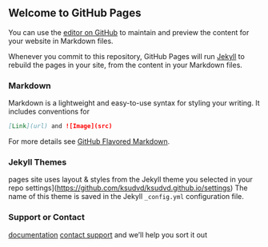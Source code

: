 ## Welcome to GitHub Pages

You can use the [editor on GitHub](https://github.com/ksudvd/ksudvd.github.io/edit/main/README.md) to maintain and preview the content for your website in Markdown files.

Whenever you commit to this repository, GitHub Pages will run [Jekyll](https://jekyllrb.com/) to rebuild the pages in your site, from the content in your Markdown files.

### Markdown

Markdown is a lightweight and easy-to-use syntax for styling your writing. It includes conventions for

```markdown
[Link](url) and ![Image](src)
```

For more details see [GitHub Flavored Markdown](https://guides.github.com/features/mastering-markdown/).

### Jekyll Themes
pages site uses layout & styles from the Jekyll theme you selected in your repo settings](https://github.com/ksudvd/ksudvd.github.io/settings)
The name of this theme is saved in the Jekyll `_config.yml` configuration file.
### Support or Contact
[documentation](https://docs.github.com/categories/github-pages-basics/) 
[contact support](https://github.com/contact) and we’ll help you sort it out
